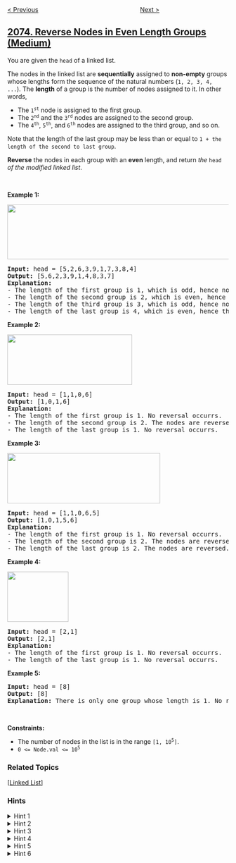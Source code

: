 <!--|This file generated by command(leetcode description); DO NOT EDIT.    |-->
<!--+----------------------------------------------------------------------+-->
<!--|@author    openset <openset.wang@gmail.com>                           |-->
<!--|@link      https://github.com/openset                                 |-->
<!--|@home      https://github.com/openset/leetcode                        |-->
<!--+----------------------------------------------------------------------+-->

[< Previous](../time-needed-to-buy-tickets "Time Needed to Buy Tickets")
　　　　　　　　　　　　　　　　
[Next >](../decode-the-slanted-ciphertext "Decode the Slanted Ciphertext")

## [2074. Reverse Nodes in Even Length Groups (Medium)](https://leetcode.com/problems/reverse-nodes-in-even-length-groups "反转偶数长度组的节点")

<p>You are given the <code>head</code> of a linked list.</p>

<p>The nodes in the linked list are <strong>sequentially</strong> assigned to <strong>non-empty</strong> groups whose lengths form the sequence of the natural numbers (<code>1, 2, 3, 4, ...</code>). The <strong>length</strong> of a group is the number of nodes assigned to it. In other words,</p>

<ul>
	<li>The <code>1<sup>st</sup></code> node is assigned to the first group.</li>
	<li>The <code>2<sup>nd</sup></code> and the <code>3<sup>rd</sup></code> nodes are assigned to the second group.</li>
	<li>The <code>4<sup>th</sup></code>, <code>5<sup>th</sup></code>, and <code>6<sup>th</sup></code> nodes are assigned to the third group, and so on.</li>
</ul>

<p>Note that the length of the last group may be less than or equal to <code>1 + the length of the second to last group</code>.</p>

<p><strong>Reverse</strong> the nodes in each group with an <strong>even</strong> length, and return <em>the</em> <code>head</code> <em>of the modified linked list</em>.</p>

<p>&nbsp;</p>
<p><strong>Example 1:</strong></p>
<img alt="" src="https://assets.leetcode.com/uploads/2021/10/25/eg1.png" style="width: 699px; height: 124px;" />
<pre>
<strong>Input:</strong> head = [5,2,6,3,9,1,7,3,8,4]
<strong>Output:</strong> [5,6,2,3,9,1,4,8,3,7]
<strong>Explanation:</strong>
- The length of the first group is 1, which is odd, hence no reversal occurrs.
- The length of the second group is 2, which is even, hence the nodes are reversed.
- The length of the third group is 3, which is odd, hence no reversal occurrs.
- The length of the last group is 4, which is even, hence the nodes are reversed.
</pre>

<p><strong>Example 2:</strong></p>
<img alt="" src="https://assets.leetcode.com/uploads/2021/10/25/eg2.png" style="width: 284px; height: 114px;" />
<pre>
<strong>Input:</strong> head = [1,1,0,6]
<strong>Output:</strong> [1,0,1,6]
<strong>Explanation:</strong>
- The length of the first group is 1. No reversal occurrs.
- The length of the second group is 2. The nodes are reversed.
- The length of the last group is 1. No reversal occurrs.
</pre>

<p><strong>Example 3:</strong></p>
<img alt="" src="https://assets.leetcode.com/uploads/2021/11/17/ex3.png" style="width: 348px; height: 114px;" />
<pre>
<strong>Input:</strong> head = [1,1,0,6,5]
<strong>Output:</strong> [1,0,1,5,6]
<strong>Explanation:</strong>
- The length of the first group is 1. No reversal occurrs.
- The length of the second group is 2. The nodes are reversed.
- The length of the last group is 2. The nodes are reversed.
</pre>

<p><strong>Example 4:</strong></p>
<img alt="" src="https://assets.leetcode.com/uploads/2021/10/28/eg3.png" style="width: 139px; height: 114px;" />
<pre>
<strong>Input:</strong> head = [2,1]
<strong>Output:</strong> [2,1]
<strong>Explanation:</strong>
- The length of the first group is 1. No reversal occurrs.
- The length of the last group is 1. No reversal occurrs.
</pre>

<p><strong>Example 5:</strong></p>

<pre>
<strong>Input:</strong> head = [8]
<strong>Output:</strong> [8]
<strong>Explanation:</strong> There is only one group whose length is 1. No reversal occurrs.
</pre>

<p>&nbsp;</p>
<p><strong>Constraints:</strong></p>

<ul>
	<li>The number of nodes in the list is in the range <code>[1, 10<sup>5</sup>]</code>.</li>
	<li><code>0 &lt;= Node.val &lt;= 10<sup>5</sup></code></li>
</ul>

### Related Topics
  [[Linked List](../../tag/linked-list/README.md)]

### Hints
<details>
<summary>Hint 1</summary>
Consider the list structure ...A → (B → ... → C) → D..., where the nodes between B and C (inclusive) form a group, A is the last node of the previous group, and D is the first node of the next group. How can you utilize this structure?
</details>

<details>
<summary>Hint 2</summary>
Suppose you have B → ... → C reversed (because it was of even length) so that it is now C → ... → B. What references do you need to fix so that the transitions between the previous, current, and next groups are correct?
</details>

<details>
<summary>Hint 3</summary>
A.next should be set to C, and B.next should be set to D.
</details>

<details>
<summary>Hint 4</summary>
Once the current group is finished being modified, you need to find the new A, B, C, and D nodes for the next group. How can you use the old A, B, C, and D nodes to find the new ones?
</details>

<details>
<summary>Hint 5</summary>
The new A is either the old B or old C depending on if the group was of even or odd length. The new B is always the old D. The new C and D can be found based on the new B and the next group's length.
</details>

<details>
<summary>Hint 6</summary>
You can set the initial values of A, B, C, and D to A = null, B = head, C = head, D = head.next. Repeat the steps from the previous hints until D is null.
</details>
